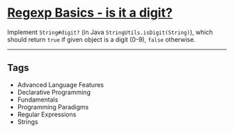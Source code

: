 # [Regexp Basics - is it a digit?](https://www.codewars.com/kata/567bf4f7ee34510f69000032)

Implement `String#digit?` (in Java `StringUtils.isDigit(String)`), which should return `true` if given object is a digit (0-9), `false` otherwise.

---

## Tags

- Advanced Language Features
- Declarative Programming
- Fundamentals
- Programming Paradigms
- Regular Expressions
- Strings
